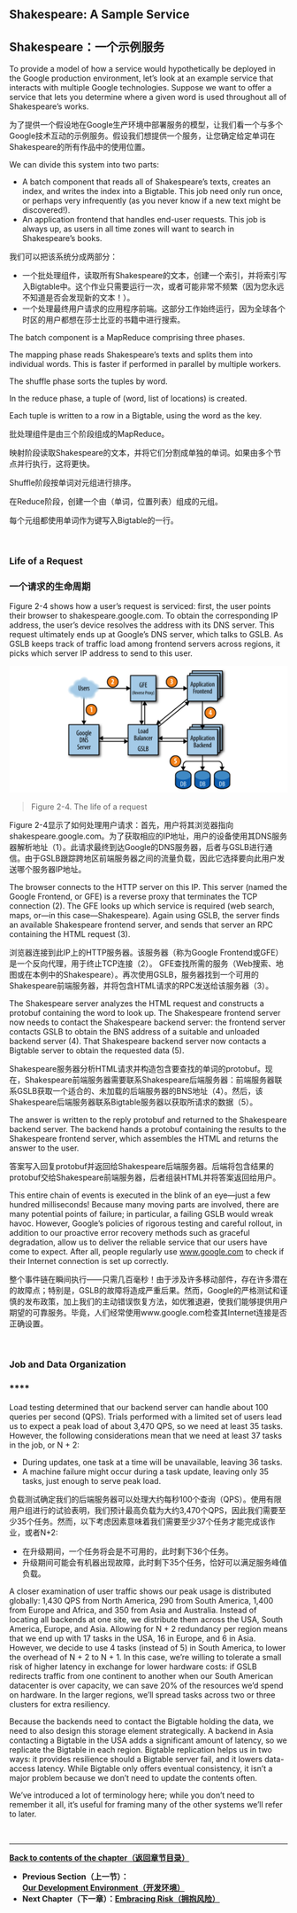 ## **Shakespeare: A Sample Service**

## **Shakespeare：一个示例服务**

To provide a model of how a service would hypothetically be deployed in the Google production environment, let’s look at an example service that interacts with multiple Google technologies. Suppose we want to offer a service that lets you determine where a given word is used throughout all of Shakespeare’s works.

为了提供一个假设地在Google生产环境中部署服务的模型，让我们看一个与多个Google技术互动的示例服务。假设我们想提供一个服务，让您确定给定单词在Shakespeare的所有作品中的使用位置。

We can divide this system into two parts:

* A batch component that reads all of Shakespeare’s texts, creates an index, and writes the index into a Bigtable. This job need only run once, or perhaps very infrequently (as you never know if a new text might be discovered!).
* An application frontend that handles end-user requests. This job is always up, as users in all time zones will want to search in Shakespeare’s books.

我们可以把该系统分成两部分：

* 一个批处理组件，读取所有Shakespeare的文本，创建一个索引，并将索引写入Bigtable中。这个作业只需要运行一次，或者可能非常不频繁（因为您永远不知道是否会发现新的文本！）。
* 一个处理最终用户请求的应用程序前端。这部分工作始终运行，因为全球各个时区的用户都想在莎士比亚的书籍中进行搜索。

The batch component is a MapReduce comprising three phases.

The mapping phase reads Shakespeare’s texts and splits them into individual words. This is faster if performed in parallel by multiple workers.

The shuffle phase sorts the tuples by word.

In the reduce phase, a tuple of (word, list of locations) is created.

Each tuple is written to a row in a Bigtable, using the word as the key.

批处理组件是由三个阶段组成的MapReduce。

映射阶段读取Shakespeare的文本，并将它们分割成单独的单词。如果由多个节点并行执行，这将更快。

Shuffle阶段按单词对元组进行排序。

在Reduce阶段，创建一个由（单词，位置列表）组成的元组。

每个元组都使用单词作为键写入Bigtable的一行。

<br>

### **Life of a Request**

### **一个请求的生命周期**

Figure 2-4 shows how a user’s request is serviced: first, the user points their browser to shakespeare.google.com. To obtain the corresponding IP address, the user’s device resolves the address with its DNS server. This request ultimately ends up at Google’s DNS server, which talks to GSLB. As GSLB keeps track of traffic load among frontend servers across regions, it picks which server IP address to send to this user.

![The life of a request](./figures/2-4.png)
> Figure 2-4. The life of a request

Figure 2-4显示了如何处理用户请求：首先，用户将其浏览器指向shakespeare.google.com。为了获取相应的IP地址，用户的设备使用其DNS服务器解析地址（1）。此请求最终到达Google的DNS服务器，后者与GSLB进行通信。由于GSLB跟踪跨地区前端服务器之间的流量负载，因此它选择要向此用户发送哪个服务器IP地址。

The browser connects to the HTTP server on this IP. This server (named the Google Frontend, or GFE) is a reverse proxy that terminates the TCP connection (2). The GFE looks up which service is required (web search, maps, or—in this case—Shakespeare). Again using GSLB, the server finds an available Shakespeare frontend server, and sends that server an RPC containing the HTML request (3).

浏览器连接到此IP上的HTTP服务器。该服务器（称为Google Frontend或GFE）是一个反向代理，用于终止TCP连接（2）。 GFE查找所需的服务（Web搜索、地图或在本例中的Shakespeare）。再次使用GSLB，服务器找到一个可用的Shakespeare前端服务器，并将包含HTML请求的RPC发送给该服务器（3）。

The Shakespeare server analyzes the HTML request and constructs a protobuf containing the word to look up. The Shakespeare frontend server now needs to contact the Shakespeare backend server: the frontend server contacts GSLB to obtain the BNS address of a suitable and unloaded backend server (4). That Shakespeare backend server now contacts a Bigtable server to obtain the requested data (5).

Shakespeare服务器分析HTML请求并构造包含要查找的单词的protobuf。现在，Shakespeare前端服务器需要联系Shakespeare后端服务器：前端服务器联系GSLB获取一个适合的、未加载的后端服务器的BNS地址（4）。然后，该Shakespeare后端服务器联系Bigtable服务器以获取所请求的数据（5）。

The answer is written to the reply protobuf and returned to the Shakespeare backend server. The backend hands a protobuf containing the results to the Shakespeare frontend server, which assembles the HTML and returns the answer to the user.

答案写入回复protobuf并返回给Shakespeare后端服务器。后端将包含结果的protobuf交给Shakespeare前端服务器，后者组装HTML并将答案返回给用户。

This entire chain of events is executed in the blink of an eye—just a few hundred milliseconds! Because many moving parts are involved, there are many potential points of failure; in particular, a failing GSLB would wreak havoc. However, Google’s policies of rigorous testing and careful rollout, in addition to our proactive error recovery methods such as graceful degradation, allow us to deliver the reliable service that our users have come to expect. After all, people regularly use www.google.com to check if their Internet connection is set up correctly.

整个事件链在瞬间执行——只需几百毫秒！由于涉及许多移动部件，存在许多潜在的故障点；特别是，GSLB的故障将造成严重后果。然而，Google的严格测试和谨慎的发布政策，加上我们的主动错误恢复方法，如优雅退避，使我们能够提供用户期望的可靠服务。毕竟，人们经常使用www.google.com检查其Internet连接是否正确设置。

<br>

### **Job and Data Organization**

### ****

Load testing determined that our backend server can handle about 100 queries per second (QPS). Trials performed with a limited set of users lead us to expect a peak load of about 3,470 QPS, so we need at least 35 tasks. However, the following considerations mean that we need at least 37 tasks in the job, or N + 2:

* During updates, one task at a time will be unavailable, leaving 36 tasks.
* A machine failure might occur during a task update, leaving only 35 tasks, just enough to serve peak load.

负载测试确定我们的后端服务器可以处理大约每秒100个查询（QPS）。使用有限用户组进行的试验表明，我们预计最高负载为大约3,470个QPS，因此我们需要至少35个任务。然而，以下考虑因素意味着我们需要至少37个任务才能完成该作业，或者N+2:

* 在升级期间，一个任务将会是不可用的，此时剩下36个任务。
* 升级期间可能会有机器出现故障，此时剩下35个任务，恰好可以满足服务峰值负载。

A closer examination of user traffic shows our peak usage is distributed globally: 1,430 QPS from North America, 290 from South America, 1,400 from Europe and Africa, and 350 from Asia and Australia. Instead of locating all backends at one site, we distribute them across the USA, South America, Europe, and Asia. Allowing for N + 2 redundancy per region means that we end up with 17 tasks in the USA, 16 in Europe, and 6 in Asia. However, we decide to use 4 tasks (instead of 5) in South America, to lower the overhead of N + 2 to N + 1. In this case, we’re willing to tolerate a small risk of higher latency in exchange for lower hardware costs: if GSLB redirects traffic from one continent to another when our South American datacenter is over capacity, we can save 20% of the resources we’d spend on hardware. In the larger regions, we’ll spread tasks across two or three clusters for extra resiliency.

Because the backends need to contact the Bigtable holding the data, we need to also design this storage element strategically. A backend in Asia contacting a Bigtable in the USA adds a significant amount of latency, so we replicate the Bigtable in each region. Bigtable replication helps us in two ways: it provides resilience should a Bigtable server fail, and it lowers data-access latency. While Bigtable only offers eventual consistency, it isn’t a major problem because we don’t need to update the contents often.

We’ve introduced a lot of terminology here; while you don’t need to remember it all, it’s useful for framing many of the other systems we’ll refer to later.

<br>

---

**[Back to contents of the chapter（返回章节目录）](the_production_environment_at_google_from_the_viewpoint_of_an_sre.md)**

* **Previous Section（上一节）：[Our Development Environment（开发环境）](our_development_env.md)**
* **Next Chapter（下一章）：[Embracing Risk（拥抱风险）](./../../part-2/chapter-03/embracing_risk.md)**
